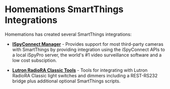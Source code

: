# Homemations SmartThings Integrations

Homemations has created several SmartThings integrations:

- **[ISpyConnect Manager](ISpyConnect/)** - Provides support for most third-party cameras with SmartThings by providing integration using the iSpyConnect APIs to a local iSpyPro server, the world's #1 video surveillance software and a low cost subsciption.

- **[Lutron RadioRA Classic Tools](Lutron%20RadioRA%20Classic/)** - Tools for integrating with Lutron RadioRA Classic light switches and dimmers including a REST-RS232 bridge plus additional optional SmartThings scripts.
